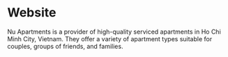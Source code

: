 # Website
Nu Apartments is a provider of high-quality serviced apartments in Ho Chi Minh City, Vietnam. They offer a variety of apartment types suitable for couples, groups of friends, and families.

